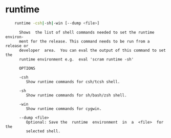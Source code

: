 # runtime

```bash
    runtime -csh|-sh|-win [--dump <file>]
```

          Shows  the list of shell commands needed to set the runtime environ-
          ment for the release. This command needs to be run from a release or
          developer  area.  You can eval the output of this command to set the
          runtime environment e.g.  eval 'scram runtime -sh'

          OPTIONS

          -csh
             Show runtime commands for csh/tcsh shell.

          -sh
             Show runtime commands for sh/bash/zsh shell.

          -win
             Show runtime commands for cygwin.

          --dump <file>
             Optional: Save the  runtime  environment  in  a  <file>  for  the
             selected shell.